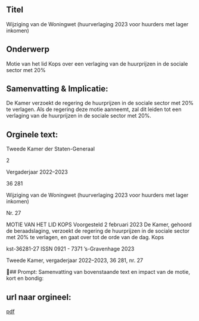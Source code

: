 ## Titel
Wijziging van de Woningwet (huurverlaging 2023 voor huurders met lager inkomen)
## Onderwerp
Motie van het lid Kops over een verlaging van de huurprijzen in de sociale sector met 20%
## Samenvatting & Implicatie:

De Kamer verzoekt de regering de huurprijzen in de sociale sector met 20% te verlagen. Als de regering deze motie aanneemt, zal dit leiden tot een verlaging van de huurprijzen in de sociale sector met 20%.
## Orginele text:


Tweede Kamer der Staten-Generaal

2

Vergaderjaar 2022–2023

36 281

Wijziging van de Woningwet (huurverlaging
2023 voor huurders met lager inkomen)

Nr. 27

MOTIE VAN HET LID KOPS
Voorgesteld 2 februari 2023
De Kamer,
gehoord de beraadslaging,
verzoekt de regering de huurprijzen in de sociale sector met 20% te
verlagen,
en gaat over tot de orde van de dag.
Kops

kst-36281-27
ISSN 0921 - 7371
’s-Gravenhage 2023

Tweede Kamer, vergaderjaar 2022–2023, 36 281, nr. 27

## Prompt:
Samenvatting van bovenstaande text en impact van de motie, kort en bondig:

## url naar orgineel:
[pdf](https://gegevensmagazijn.tweedekamer.nl/OData/v4/2.0/Document(bf4cfa99-1b56-4a10-9e41-41a5427e14f2)/resource)
